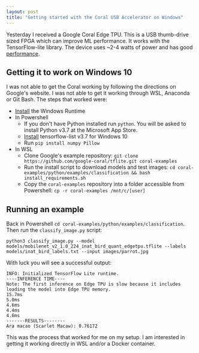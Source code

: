 ```yaml
---
layout: post
title: "Getting started with the Coral USB Accelerator on Windows"
---
```


Yesterday I received a Google Coral Edge TPU. This is a USB thumb-drive sized
FPGA which can improve ML performance. It works with the TensorFlow-lite
library. The device uses ~2-4 watts of power and has good [performance](https://blog.usejournal.com/google-coral-edge-tpu-vs-nvidia-jetson-nano-a-quick-deep-dive-into-edgeai-performance-bc7860b8d87a).

## Getting it to work on Windows 10

I was not able to get the Coral working by following the directions on Google's
website. I was not able to get it working through WSL, Anaconda or Git Bash. The
steps that worked were:
- [Install](https://coral.ai/docs/accelerator/get-started/#on-windows) the Windows Runtime
- In Powershell
  - If you don't have Python installed run `python`. You will be asked to
    install Python v3.7 at the Microsoft App Store.
  - [Install](https://www.tensorflow.org/lite/guide/python) tensorflow-list v3.7 for Windows 10
  - Run `pip install numpy Pillow`
- In WSL
  - Clone Google's example repository: `git clone https://github.com/google-coral/tflite.git coral-examples`
  - Run the install script to download models and test images: `cd coral-examples/python/examples/classification && bash install_requirements.sh`
  - Copy the `coral-examples` repository into a folder accessible from Powershell: `cp -r coral-examples /mnt/c/[user]`

## Running an example

Back in Powershell `cd coral-examples/python/examples/classification`. Then run the `classify_image.py` script:

```
python3 classify_image.py --model models/mobilenet_v2_1.0_224_inat_bird_quant_edgetpu.tflite --labels models/inat_bird_labels.txt --input images/parrot.jpg
```

With luck you will see a successful output:
```
INFO: Initialized TensorFlow Lite runtime.
----INFERENCE TIME----
Note: The first inference on Edge TPU is slow because it includes loading the model into Edge TPU memory.
15.7ms
5.0ms
4.6ms
4.4ms
4.6ms
-------RESULTS--------
Ara macao (Scarlet Macaw): 0.76172
```

This was the process that worked for me on my setup. I am interested in getting
it working directly in WSL and/or a Docker container.
